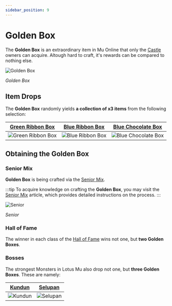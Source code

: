 ```yaml
---
sidebar_position: 9
---
```


# Golden Box

The **Golden Box** is an extraordinary item in Mu Online that only the [Castle](/events/castle-siege) owners can acquire. Altough hard to craft, it's rewards can be compared to nothing else.

![Golden Box](/img/items/item-bags/golden-box.png)

_Golden Box_

## Item Drops

The **Golden Box** randomly yields **a collection of x3 items** from the following selection:

|     [Green Ribbon Box](/items/item-bags/exc/green-ribbon-box)     |     [Blue Ribbon Box](/items/item-bags/exc/blue-ribbon-box)     |   [Blue Chocolate Box](/items/item-bags/exc/blue-chocolate-box)    |
| :---------------------------------------------------------------: | :-------------------------------------------------------------: | :----------------------------------------------------------------: |
| ![Green Ribbon Box](/img/items/item-bags/box-of-green-ribbon.png) | ![Blue Ribbon Box](/img/items/item-bags/box-of-blue-ribbon.png) | ![Blue Chocolate Box](/img/items/item-bags/blue-chocolate-box.png) |

## Obtaining the Golden Box

### Senior Mix

**Golden Box** is being crafted via the [Senior Mix](/crafting/senior-mix).

:::tip
To acquire knowledge on crafting the **Golden Box**, you may visit the [Senior Mix](/crafting/senior-mix) article, which provides detailed instructions on the process.
:::

![Senior](/img/npc/senior.jpg)

_Senior_

### Hall of Fame

The winner in each class of the [Hall of Fame](/events/hall-of-fame) wins not one, but **two Golden Boxes**.

### Bosses

The strongest Monsters in Lotus Mu also drop not one, but **three Golden Boxes**. These are namely:

|     [Kundun](/special-monsters/bosses/kundun)      |     [Selupan](/special-monsters/bosses/selupan)      |
| :------------------------------------------------: | :--------------------------------------------------: |
| ![Kundun](/img/monsters/special/bosses/kundun.jpg) | ![Selupan](/img/monsters/special/bosses/selupan.jpg) |
